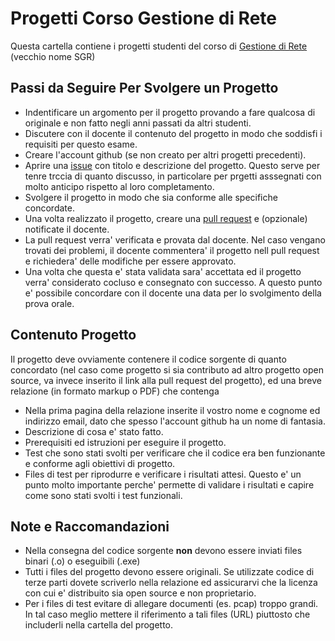 # Progetti Corso Gestione di Rete

Questa cartella contiene i progetti studenti del corso di [Gestione di Rete](http://www.di.unipi.it/scripts/PD2/corso.php?lang=it&cds=INF-L&anno=2017&id=34104) (vecchio nome SGR)

## Passi da Seguire Per Svolgere un Progetto
- Indentificare un argomento per il progetto provando a fare qualcosa di originale e non fatto negli anni passati da altri studenti. 
- Discutere con il docente il contenuto del progetto in modo che soddisfi i requisiti per questo esame.
- Creare l'account github (se non creato per altri progetti precedenti).
- Aprire una [issue](https://github.com/lucaderi/sgr/issues) con titolo e descrizione del progetto. Questo serve per tenre trccia di quanto discusso, in particolare per prgetti asssegnati con molto anticipo rispetto al loro completamento.
- Svolgere il progetto in modo che sia conforme alle specifiche concordate.
- Una volta realizzato il progetto, creare una [pull request](https://opensource.com/article/19/7/create-pull-request-github) e (opzionale) notificate il docente.
- La pull request verra' verificata e provata dal docente. Nel caso vengano trovati dei problemi, il docente commentera' il progetto nell pull request e richiedera' delle modifiche per essere approvato.
- Una volta che questa e' stata validata sara' accettata ed il progetto verra' considerato cocluso e consegnato con successo. A questo punto e' possibile concordare con il docente una data per lo svolgimento della prova orale.

## Contenuto Progetto
Il progetto deve ovviamente contenere il codice sorgente di quanto concordato (nel caso come progetto si sia contributo ad altro progetto open source, va invece inserito il link alla pull request del progetto), ed una breve relazione (in formato markup o PDF) che contenga
- Nella prima pagina della relazione inserite il vostro nome e cognome ed indirizzo email, dato che spesso l'account github ha un nome di fantasia.
- Descrizione di cosa e' stato fatto.
- Prerequisiti ed istruzioni per eseguire il progetto.
- Test che sono stati svolti per verificare che il codice era ben funzionante e conforme agli obiettivi di progetto.
- Files di test per riprodurre e verificare i risultati attesi. Questo e' un punto molto importante perche' permette di validare i risultati e capire come sono stati svolti i test funzionali.

## Note e Raccomandazioni
- Nella consegna del codice sorgente **non** devono essere inviati files binari (.o) o eseguibili (.exe)
- Tutti i files del progetto devono essere originali. Se utilizzate codice di terze parti dovete scriverlo nella relazione ed assicurarvi che la licenza con cui e' distribuito sia open source e non proprietario.
- Per i files di test evitare di allegare documenti (es. pcap) troppo grandi. In tal caso meglio mettere il riferimento a tali files (URL) piuttosto che includerli nella cartella del progetto.
